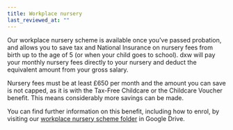 ```yaml
---
title: Workplace nursery
last_reviewed_at: ""
---
```

Our workplace nursery scheme is available once you’ve passed probation, and allows you to save tax and National Insurance on nursery fees from birth up to the age of 5 (or when your child goes to school). dxw will pay your monthly nursery fees directly to your nursery and deduct the equivalent amount from your gross salary.

Nursery fees must be at least £650 per month and the amount you can save is not capped, as it is with the Tax-Free Childcare or the Childcare Voucher benefit. This means considerably more savings can be made.

You can find further information on this benefit, including how to enrol, by visiting our [workplace nursery scheme folder](https://drive.google.com/drive/folders/1YviaRIQpiZU4_V_9BOGaev81P5CwYEme) in Google Drive.
